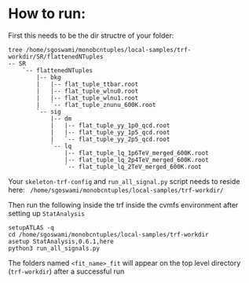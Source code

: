 # How to run:

First this needs to be the dir structre of your folder:

```bash=
tree /home/sgoswami/monobcntuples/local-samples/trf-workdir/SR/flattenedNTuples
-- SR
    `-- flattenedNTuples
        |-- bkg
        |   |-- flat_tuple_ttbar.root
        |   |-- flat_tuple_wlnu0.root
        |   |-- flat_tuple_wlnu1.root
        |   `-- flat_tuple_znunu_600K.root
        `-- sig
            |-- dm
            |   |-- flat_tuple_yy_1p0_qcd.root
            |   |-- flat_tuple_yy_1p5_qcd.root
            |   `-- flat_tuple_yy_2p5_qcd.root
            `-- lq
                |-- flat_tuple_lq_1p6TeV_merged_600K.root
                |-- flat_tuple_lq_2p4TeV_merged_600K.root
                `-- flat_tuple_lq_2TeV_merged_600K.root
```

Your `skeleton-trf-config` and `run_all_signal.py` script needs to reside here:
` /home/sgoswami/monobcntuples/local-samples/trf-workdir/`

Then run the following inside the trf inside the cvmfs environment after setting up `StatAnalysis`
```bash=
setupATLAS -q
cd /home/sgoswami/monobcntuples/local-samples/trf-workdir
asetup StatAnalysis,0.6.1,here
python3 run_all_signals.py
```

The folders named `<fit_name>_fit` will appear on the top level directory (`trf-workdir`) after a successful run
